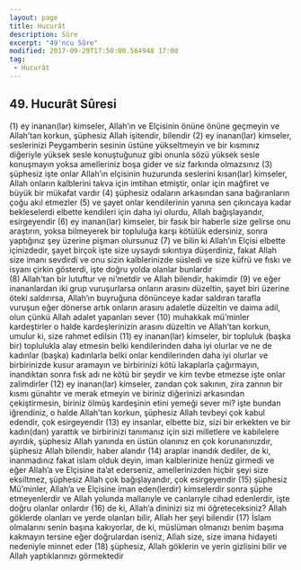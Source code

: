 ```yaml
---
layout: page
title: Hucurât
description: Sûre
excerpt: "49'ncu Sûre"
modified: 2017-09-29T17:50:00.564948 17:00
tag: 
 - Hucurât
---
```


## 49. Hucurât Sûresi

(1) ey inanan(lar) kimseler, Allah’ın ve Elçisinin önüne önüne geçmeyin ve Allah’tan korkun, şüphesiz Allah işitendir, bilendir 
(2) ey inanan(lar) kimseler, seslerinizi Peygamberin sesinin üstüne yükseltmeyin ve bir kısmınız diğeriyle yüksek sesle konuştuğunuz gibi  onunla sözü yüksek sesle konuşmayın yoksa amelleriniz boşa gider ve siz farkında olmazsınız
(3) şüphesiz işte onlar Allah’ın elçisinin huzurunda seslerini kısan(lar) kimseler, Allah onların kalblerini takva için imtihan etmiştir, onlar için mağfiret ve büyük  bir mükafat vardır
(4) şüphesiz odaların arkasından sana bağıranların çoğu akıl etmezler
(5) ve şayet onlar kendilerinin yanına sen çıkıncaya kadar bekleselerdi elbette kendileri için daha iyi olurdu, Allah bağışlayandır, esirgeyendir 
(6) ey inanan(lar) kimseler, bir fasık bir haberle size gelirse onu araştırın, yoksa bilmeyerek bir topluluğa karşı kötülük edersiniz, sonra yaptığınız şey üzerine pişman olursunuz
(7) ve bilin ki Allah’ın Elçisi elbette içinizdedir, şayet birçok işte size uysaydı sıkıntıya düşerdiniz, fakat Allah size imanı sevdirdi ve onu sizin kalblerinizde süsledi ve size küfrü ve fıskı ve isyanı çirkin gösterdi, işte doğru yolda olanlar bunlardır	
(8) Allah'tan bir lutuftur ve ni’metdir ve Allah bilendir, hakimdir
(9) ve eğer inananlardan iki grup vuruşurlarsa onların arasını düzeltin, şayet biri üzerine öteki saldırırsa, Allah’ın buyruğuna dönünceye kadar saldıran tarafla vuruşun eğer dönerse artık onların arasını adaletle düzeltin ve daima adil, olun çünkü Allah adalet yapanları sever
(10) muhakkak mü’minler kardeştirler o halde kardeşlerinizin arasını düzeltin ve Allah’tan korkun, umulur ki, size rahmet edilsin
(11) ey inanan(lar) kimseler, bir topluluk (başka bir) toplulukla alay etmesin belki kendilerinden daha iyi olurlar ve ne de kadınlar (başka) kadınlarla belki onlar kendilerinden daha iyi olurlar ve birbirinizde kusur aramayın ve birbirinizi kötü lakaplarla çağırmayın, inandıktan sonra fısk adı ne kötü bir şeydir ve kim tevbe etmezse işte onlar zalimdirler
(12) ey inanan(lar) kimseler, zandan çok sakının, zira zannın bir kısmı günahtır ve merak etmeyin ve biriniz diğerinizi arkasından çekiştirmesin, biriniz ölmüş kardeşinin etini yemeği sever mi? işte bundan iğrendiniz, o halde Allah’tan korkun, şüphesiz Allah tevbeyi çok kabul edendir, çok esirgeyendir
(13) ey insanlar, elbette biz, sizi bir erkekten ve bir kadın(dan) yarattık ve birbirinizi tanımanız için sizi milletlere ve kabilelere ayırdık, şüphesiz Allah yanında en üstün olanınız en çok korunanınızdır, şüphesiz Allah bilendir, haber alandır 
(14) araplar inandık dediler, de ki, inanmadınız fakat islam olduk deyin, iman kalblerinize henüz girmedi ve eğer Allah’a ve Elçisine ita’at ederseniz, amellerinizden hiçbir şeyi size eksiltmez, şüphesiz Allah çok bağışlayandır, çok esirgeyendir
(15) şüphesiz Mü’minler, Allah’a ve Elçisine iman eden(lerdir) kimselerdir sonra şüphe etmeyenlerdir ve Allah yolunda mallarıyle ve canlarıyle cihad edenlerdir, işte doğru olanlar onlardır
(16) de ki, Allah’a dininizi siz mi öğreteceksiniz? Allah göklerde olanları ve yerde olanları bilir, Allah her şeyi bilendir
(17) İslam olmalarını senin başına kakıyorlar, de ki, müslüman olmanızı benim başıma kakmayın tersine eğer doğrulardan iseniz, Allah size, size imana hidayeti nedeniyle minnet eder 
(18) şüphesiz, Allah göklerin ve yerin gizlisini bilir ve Allah yaptıklarınızı görmektedir
